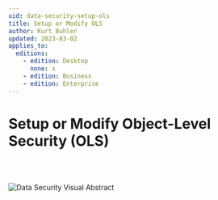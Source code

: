 ```yaml
---
uid: data-security-setup-ols
title: Setup or Modify OLS
author: Kurt Buhler
updated: 2023-03-02
applies_to:
  editions:
    - edition: Desktop
      none: x
    - edition: Business
    - edition: Enterprise
---
```

# Setup or Modify Object-Level Security (OLS)

<br></br>

![Data Security Visual Abstract](~/images/data-security/data-security-visual-abstract.png)

<br></br>